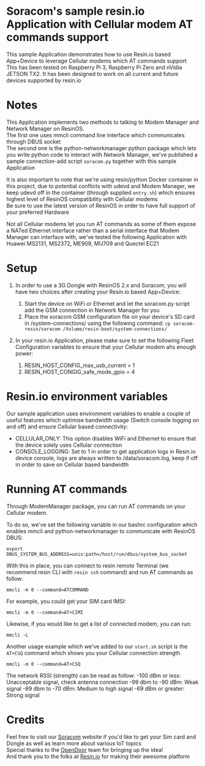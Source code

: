 # Soracom's sample resin.io Application with Cellular modem AT commands support  
This sample Application demonstrates how to use Resin.io based App+Device to leverage Cellular modems which AT commands support  
This has been tested on Raspberry Pi 3, Raspberry Pi Zero and nVidia JETSON TX2. It has been designed to work on all current and future devices supported by resin.io  
  
# Notes  
This Application implements two methods to talking to Modem Manager and Network Manager on ResinOS.  
The first one uses mmcli command line interface which communicates through DBUS socket  
The second one is the python-networkmanager python package which lets you write python code to interact with Network Manager, we've published a sample connection-add script `soracom.py` together with this sample Application  
  
It is also important to note that we're using resin/python Docker container in this project, due to potential conflicts with udevd and Modem Manager, we keep udevd off in the container (through supplied `entry.sh`) which ensures highest level of ResinOS compatibility with Cellular modems  
Be sure to use the latest version of ResinOS in order to have full support of your preferred Hardware  
  
Not all Cellular modems let you run AT commands as some of them expose a NATed Ethernet interface rather than a serial interface that Modem Manager can interface with, we've tested the following Application with Huawei MS2131, MS2372, ME909, MU709 and Quectel EC21  


# Setup  
1. In order to use a 3G Dongle with ResinOS 2.x and Soracom, you will have two choices after creating your Resin.io based App+Device:  
    1. Start the device on WiFi or Ethernet and let the soracom.py script add the GSM connection in Network Manager for you
    1. Place the soracom GSM configuration file on your device's SD card in /system-connections/ using the following command: `cp soracom-resin/soracom /Volume/resin-boot/system-connections/`  
  
1. In your resin.io Application, please make sure to set the following Fleet Configuration variables to ensure that your Cellular modem ahs enough power:  
    1. RESIN_HOST_CONFIG_max_usb_current = 1  
    1. RESIN_HOST_CONGIG_safe_mode_gpio = 4
  
# Resin.io environment variables  
Our sample application uses environment variables to enable a couple of useful features which optimise bandwidth usage (Switch console logging on and off) and ensure Cellular based connectivity:
* CELLULAR_ONLY: This option disables WiFi and Ethernet to ensure that the device solely uses Cellular connection  
* CONSOLE_LOGGING: Set to 1 in order to get application logs in Resin.io device console, logs are always written to /data/soracom.log, keep if off in order to save on Cellular based bandwidth  

# Running AT commands
Through ModemManager package, you can run AT commands on your Cellular modem.

To do so, we've set the following variable in our bashrc configuration which enables mmcli and python-networkmanager to communicate with ResinOS DBUS:  

`export DBUS_SYSTEM_BUS_ADDRESS=unix:path=/host/run/dbus/system_bus_socket`

With this in place, you can connect to resin remote Terminal (we recommend resin CLI with `resin ssh` command) and run AT commands as follow:

`mmcli -m 0 --command=ATCOMMAND`

For example, you could get your SIM card IMSI:

`mmcli -m 0 --command=AT+CIMI`

Likewise, if you would like to get a list of connected modem, you can run:

`mmcli -L`

Another usage example which we've added to our `start.sh` script is the `AT+CSQ` command which shows you your Cellular connection strength

`mmcli -m 0 --command=AT+CSQ`

The network RSSI (strength) can be read as follow:
-100 dBm or less: Unacceptable signal, check antenna connection
-99 dbm to -90 dBm: Weak signal 
-89 dbm to -70 dBm: Medium to high signal
-69 dBm or greater: Strong signal



# Credits  
Feel free to visit our [Soracom](https://www.soracom.io) website if you'd like to get your Sim card and Dongle as well as learn more about various IoT topics  
Special thanks to the [OpenDoor](https://www.opendoor.com) team for bringing up the idea!  
And thank you to the folks at [Resin.io](https://www.resin.io) for making their awesome platform  